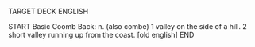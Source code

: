 TARGET DECK
ENGLISH

START
Basic
Coomb
Back: n. (also combe) 1 valley on the side of a hill. 2 short valley running up from the coast. [old english]
END
